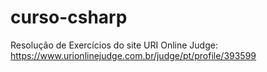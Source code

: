 # curso-csharp

Resolução de Exercícios do site URI Online Judge: https://www.urionlinejudge.com.br/judge/pt/profile/393599
